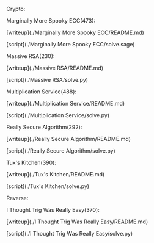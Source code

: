 Crypto:

Marginally More Spooky ECC(473):

[writeup](./Marginally More Spooky ECC/README.md)

[script](./Marginally More Spooky ECC/solve.sage)

Massive RSA(230):

[writeup](./Massive RSA/README.md)

[script](./Massive RSA/solve.py)

Multiplication Service(488):

[writeup](./Multiplication Service/README.md)

[script](./Multiplication Service/solve.py)

Really Secure Algorithm(292):

[writeup](./Really Secure Algorithm/README.md)

[script](./Really Secure Algorithm/solve.py)

Tux's Kitchen(390):

[writeup](./Tux's Kitchen/README.md)

[script](./Tux's Kitchen/solve.py)

Reverse:

I Thought Trig Was Really Easy(370):

[writeup](./I Thought Trig Was Really Easy/README.md)

[script](./I Thought Trig Was Really Easy/solve.py)
